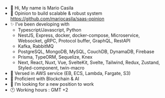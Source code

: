 - 👋 Hi, My name is Mario Casila
- 👀 Opinion to build scalable & robust system
     https://github.com/mariocasila/saas-opinion
- ✨ I’ve been developing with
     * Typescript/Javascript, Python
     * NestJS, Express, docker, docker-compose, Microservice, Websocket, gRPC, Protocol buffer, GraphQL, RestAPI
     * Kafka, RabbitMQ
     * PostgreSQL, MongoDB, MySQL, CouchDB, DynamaDB, Firebase
     * Prisma, TypeORM, Sequelize, Knex
     * Next, React, Nuxt, Vue, SvelteKit, Svelte, Tailwind, Redux, Zustand, Styled-component, twin-macro
- 📀 Versed in AWS service (EB, ECS, Lambda, Fargate, S3)
- 📀 Proficient with Blockchain & AI 
- 🙂 I’m looking for a new position to work
- 🕛 Working hours : GMT +2

<!---
mariocasila/mariocasila is a ✨ special ✨ repository because its `README.md` (this file) appears on your GitHub profile.
You can click the Preview link to take a look at your changes.
--->